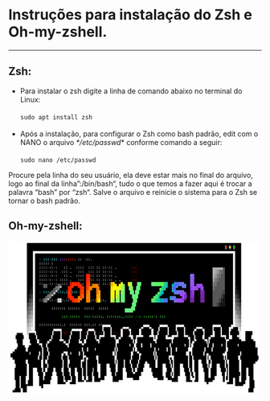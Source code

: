 # Instruções para instalação do Zsh e Oh-my-zshell.
***

## **Zsh:**
- Para instalar o zsh digite a linha de comando abaixo no terminal do Linux:</br></br>
`sudo apt install zsh` </br></br>
- Após a instalação, para configurar o Zsh como bash padrão, edit com o NANO o arquivo _*/etc/passwd_* conforme comando a seguir:</br></br>
`sudo nano /etc/passwd`

Procure pela linha do seu usuário, ela deve estar mais no final do arquivo, logo ao final da linha”:/bin/bash“, tudo o que temos a fazer aqui é trocar a palavra “bash” por “zsh“. Salve o arquivo e reinicie o sistema para o Zsh se tornar o bash padrão.

## **Oh-my-zshell:**
<img src="/Images/ohmyzsh.png">



